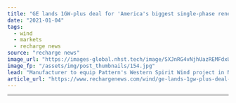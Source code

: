 ```yaml
---
title: "GE lands 1GW-plus deal for 'America's biggest single-phase renewables project'"
date: "2021-01-04"
tags: 
  - wind
  - markets
  - recharge news
source: "recharge news"
image_url: "https://images-global.nhst.tech/image/SXJnRG4vNjhUazREMFdxUUsxdUV3T081Q3E1eUxyM3l0amZTenNmYkJJTT0=/nhst/binary/c098a6136a5622a73dd458ed66d7dc56"
image_fp: "/assets/img/post_thumbnails/154.jpg"
lead: "Manufacturer to equip Pattern's Western Spirit Wind project in New Mexico that's due in operation by year-end"
article_url: "https://www.rechargenews.com/wind/ge-lands-1gw-plus-deal-for-americas-biggest-single-phase-renewables-project/2-1-938521"
---
```


---
